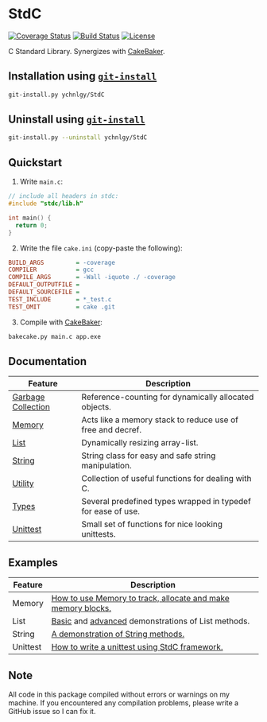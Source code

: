 # StdC
[![Coverage Status](https://coveralls.io/repos/github/ychnlgy/StdC/badge.svg?branch=master)](https://coveralls.io/github/ychnlgy/StdC?branch=master)
[![Build Status](https://travis-ci.org/ychnlgy/StdC.png)](https://travis-ci.org/ychnlgy/StdC)
[![License](https://img.shields.io/badge/License-MIT-blue.svg)](https://opensource.org/licenses/MIT)

C Standard Library. Synergizes with [CakeBaker](https://github.com/ychnlgy/CakeBaker).

## Installation using [```git-install```](https://github.com/ychnlgy/GitInstaller)
```bash
git-install.py ychnlgy/StdC
```

## Uninstall using [```git-install```](https://github.com/ychnlgy/GitInstaller)
```bash
git-install.py --uninstall ychnlgy/StdC
```

## Quickstart

 1. Write ```main.c```:
```cpp
// include all headers in stdc:
#include "stdc/lib.h"

int main() {
  return 0;
}
```
 2. Write the file ```cake.ini``` (copy-paste the following):
```ini
BUILD_ARGS         = -coverage
COMPILER           = gcc
COMPILE_ARGS       = -Wall -iquote ./ -coverage
DEFAULT_OUTPUTFILE = 
DEFAULT_SOURCEFILE = 
TEST_INCLUDE       = *_test.c
TEST_OMIT          = cake .git
```
 3. Compile with [CakeBaker](https://github.com/ychnlgy/CakeBaker):
```bash
bakecake.py main.c app.exe
```

## Documentation
| Feature                          | Description                                                  |
|----------------------------------|--------------------------------------------------------------|
| [Garbage Collection](doc/gc.md)  | Reference-counting for dynamically allocated objects.        |
| [Memory](doc/Memory.md)          | Acts like a memory stack to reduce use of free and decref.   |
| [List](doc/List.md)              | Dynamically resizing array-list.                             |
| [String](doc/String.md)          | String class for easy and safe string manipulation.          |
| [Utility](doc/util.md)           | Collection of useful functions for dealing with C.           |
| [Types](stdc/util/types.h)       | Several predefined types wrapped in typedef for ease of use. |
| [Unittest](doc/unittest.md)      | Small set of functions for nice looking unittests.           |

## Examples
| Feature | Description |
|---------|--------------------------------------------------------------|
| Memory  | [How to use Memory to track, allocate and make memory blocks.](examples/Memory_example.c) |
| List    | [Basic](examples/List_example1.c) and [advanced](examples/List_example2.c) demonstrations of List methods. |
| String  | [A demonstration of String methods.](examples/String_example.c) |
| Unittest | [How to write a unittest using StdC framework.](stdc/unittest/unittest_fail11of17_test.c) |

## Note
All code in this package compiled without errors or warnings on my machine.
If you encountered any compilation problems, 
please write a GitHub issue so I can fix it.
